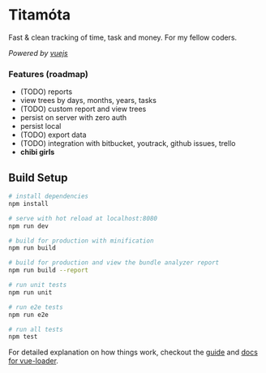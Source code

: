 # Titamo&#x301;ta

Fast & clean tracking of time, task and money. For my fellow coders.

*Powered by [vuejs](https://vuejs.org/)*

### Features (roadmap)

- (TODO) reports
- view trees by days, months, years, tasks
- (TODO) custom report and view trees
- persist on server with zero auth
- persist local
- (TODO) export data
- (TODO) integration with bitbucket, youtrack, github issues, trello
- **chibi girls**

## Build Setup

``` bash
# install dependencies
npm install

# serve with hot reload at localhost:8080
npm run dev

# build for production with minification
npm run build

# build for production and view the bundle analyzer report
npm run build --report

# run unit tests
npm run unit

# run e2e tests
npm run e2e

# run all tests
npm test
```

For detailed explanation on how things work, checkout the [guide](http://vuejs-templates.github.io/webpack/) and [docs for vue-loader](http://vuejs.github.io/vue-loader).
